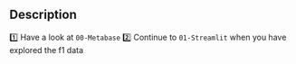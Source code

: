 ## Description
1️⃣ Have a look at `00-Metabase`
2️⃣ Continue to `01-Streamlit` when you have explored the f1 data
